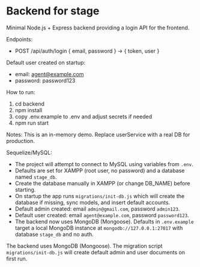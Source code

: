 # Backend for stage

Minimal Node.js + Express backend providing a login API for the frontend.

Endpoints:
- POST /api/auth/login  { email, password } -> { token, user }

Default user created on startup:
- email: agent@example.com
- password: password123

How to run:
1. cd backend
2. npm install
3. copy .env.example to .env and adjust secrets if needed
4. npm run start

Notes: This is an in-memory demo. Replace userService with a real DB for production.

Sequelize/MySQL:
- The project will attempt to connect to MySQL using variables from `.env`.
- Defaults are set for XAMPP (root user, no password) and a database named `stage_db`.
- Create the database manually in XAMPP (or change DB_NAME) before starting.
 - On startup the app runs `migrations/init-db.js` which will create the database if missing, sync models, and insert default accounts.
 - Default admin created: email `admin@gmail.com`, password `admin123`.
 - Default user created: email `agent@example.com`, password `password123`.
 - The backend now uses MongoDB (Mongoose). Defaults in `.env.example` target a local MongoDB instance at `mongodb://127.0.0.1:27017` with database `stage_db` and no auth.

The backend uses MongoDB (Mongoose). The migration script `migrations/init-db.js` will create default admin and user documents on first run.
